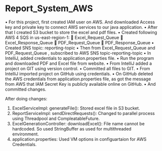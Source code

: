 # Report_System_AWS
•	For this project, first created IAM user on AWS. And downloaded Access key and private key to connect AWS services to our java application.
•	After that I created S3 bucket to store the excel and pdf files.
•	Created following AWS 4 SQS in us-east-region-1:
	Excel_Request_Queue
	Excel_Response_Queue
	PDF_Request_Queue
	PDF_Response_Queue
•	Created SNS topic: reporting-topic
•	Then from Excel_Request_Queue and PDF_Request_Queue , subscribed to AWS SNS topic-reporting-topic
•	In IntelliJ, added credentials to application.properties file.
•	Run the program and downloaded PDF and Excel file from website.
•	From IntelliJ added a project on GIT using version control.
•	Committed all files to GIT.
•	From IntelliJ imported project on GitHub using credentials.
•	On GitHub deleted the AWS credentials from application.properties file, as got the message from AWS that IAM Secret Key is publicly available online on GitHub.
•	And committed changes.

After doing changes:
1. ExcelServiceImpl: generateFile(): 
    Stored excel file in S3 bucket.
2. ReportServiceImpl: sendDirectRequests():
    Changed to parallel process using Threadpool and CompleatableFuture.
3. ExcelGenerationController: downloadExcel():
    File name cannot be hardcoded. So used StringBuffer as used for multithreaded environment.
4. application.properties:
    Used VM options in configuartaion for AWS Credentials.


